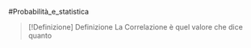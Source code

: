#Probabilità_e_statistica 

>[!Definizione]  Definizione
>La Correlazione è quel valore che dice quanto